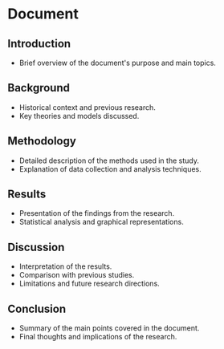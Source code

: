 # Document

## Introduction
- Brief overview of the document's purpose and main topics.

## Background
- Historical context and previous research.
- Key theories and models discussed.

## Methodology
- Detailed description of the methods used in the study.
- Explanation of data collection and analysis techniques.

## Results
- Presentation of the findings from the research.
- Statistical analysis and graphical representations.

## Discussion
- Interpretation of the results.
- Comparison with previous studies.
- Limitations and future research directions.

## Conclusion
- Summary of the main points covered in the document.
- Final thoughts and implications of the research.